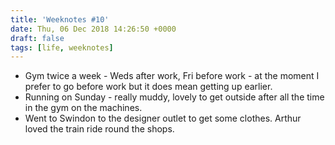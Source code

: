 ```yaml
---
title: 'Weeknotes #10'
date: Thu, 06 Dec 2018 14:26:50 +0000
draft: false
tags: [life, weeknotes]
---
```


*   Gym twice a week - Weds after work, Fri before work - at the moment I prefer to go before work but it does mean getting up earlier. 
*   Running on Sunday - really muddy, lovely to get outside after all the time in the gym on the machines.
*   Went to Swindon to the designer outlet to get some clothes. Arthur loved the train ride round the shops.